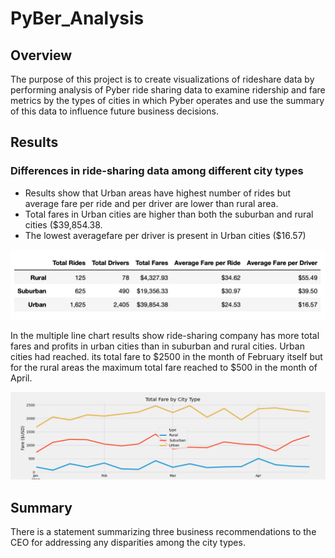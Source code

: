 # PyBer_Analysis

## Overview 
The purpose of this project is to create visualizations of rideshare data by performing analysis of Pyber ride sharing data to examine ridership and fare metrics by the types of cities in which Pyber operates and use the summary of this data to influence future business decisions.

## Results
### Differences in ride-sharing data among different city types

- Results show that Urban areas have highest number of rides but average fare per ride and per driver are lower than rural area. 
- Total fares in Urban cities are higher than both the suburban and rural cities ($39,854.38.
- The lowest averagefare per driver is present in Urban cities ($16.57)

![Resources/summary_by_cities](/Resources/summary_by_cities.png)

In the multiple line chart results show ride-sharing company has more total fares and profits in urban cities than in suburban and rural cities. Urban cities had reached. its total fare to $2500 in the month of February itself but for the rural areas the maximum total fare reached to $500 in the month of April.

![PyBer_Analysis/Pyber_fare_summary](/Pyber_fare_summary.png)

## Summary
There is a statement summarizing three business recommendations to the CEO for addressing any disparities among the city types.


